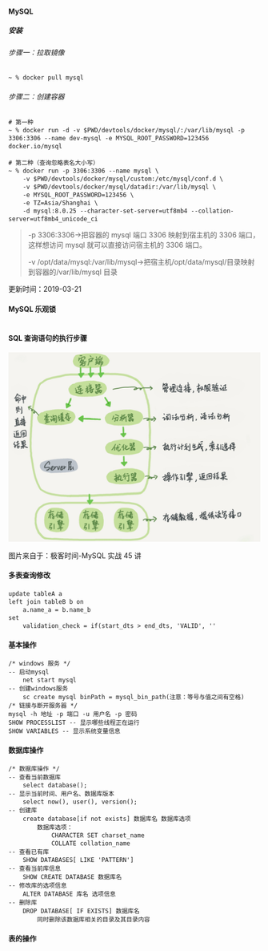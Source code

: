 #### MySQL

##### 安装

###### 步骤一：拉取镜像

```shell
~ % docker pull mysql
```

###### 步骤二：创建容器

```shell
# 第一种
~ % docker run -d -v $PWD/devtools/docker/mysql/:/var/lib/mysql -p 3306:3306 --name dev-mysql -e MYSQL_ROOT_PASSWORD=123456 docker.io/mysql

# 第二种（查询忽略表名大小写）
~ % docker run -p 3306:3306 --name mysql \
	-v $PWD/devtools/docker/mysql/custom:/etc/mysql/conf.d \
	-v $PWD/devtools/docker/mysql/datadir:/var/lib/mysql \
	-e MYSQL_ROOT_PASSWORD=123456 \
	-e TZ=Asia/Shanghai \
	-d mysql:8.0.25 --character-set-server=utf8mb4 --collation-server=utf8mb4_unicode_ci
```

> -p 3306:3306->把容器的 mysql 端口 3306 映射到宿主机的 3306 端口，这样想访问 mysql 就可以直接访问宿主机的 3306 端口。
>
> -v /opt/data/mysql:/var/lib/mysql->把宿主机/opt/data/mysql/目录映射到容器的/var/lib/mysql 目录

更新时间：2019-03-21

#### MySQL 乐观锁

```

```

#### SQL 查询语句的执行步骤

![](./mysql.assets/1EA288AB4D8D62103F763325099B0CD3.jpg)

图片来自于：极客时间-MySQL 实战 45 讲

#### 多表查询修改

```
update tableA a
left join tableB b on
    a.name_a = b.name_b
set
    validation_check = if(start_dts > end_dts, 'VALID', ''
```

#### 基本操作

```
/* windows 服务 */
-- 启动mysql
	net start mysql
-- 创建windows服务
	sc create mysql binPath = mysql_bin_path(注意：等号与值之间有空格)
/* 链接与断开服务器 */
mysql -h 地址 -p 端口 -u 用户名 -p 密码
SHOW PROCESSLIST -- 显示哪些线程正在运行
SHOW VARIABLES -- 显示系统变量信息
```

#### 数据库操作

```
/* 数据库操作 */
-- 查看当前数据库
	select database();
-- 显示当前时间、用户名、数据库版本
	select now(), user(), version();
-- 创建库
	create database[if not exists] 数据库名 数据库选项
        数据库选项：
            CHARACTER SET charset_name
            COLLATE collation_name
-- 查看已有库
    SHOW DATABASES[ LIKE 'PATTERN']
-- 查看当前库信息
    SHOW CREATE DATABASE 数据库名
-- 修改库的选项信息
    ALTER DATABASE 库名 选项信息
-- 删除库
    DROP DATABASE[ IF EXISTS] 数据库名
		同时删除该数据库相关的目录及其目录内容
```

#### 表的操作
